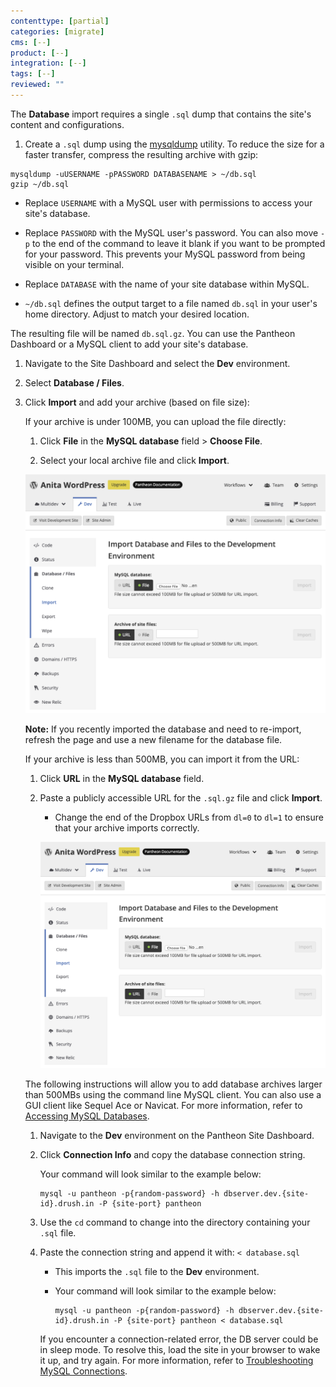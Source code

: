 ```yaml
---
contenttype: [partial]
categories: [migrate]
cms: [--]
product: [--]
integration: [--]
tags: [--]
reviewed: ""
---
```


The **Database** import requires a single `.sql` dump that contains the site's content and configurations.

1. Create a `.sql` dump using the [mysqldump](https://dev.mysql.com/doc/refman/5.7/en/mysqldump.html) utility. To reduce the size for a faster transfer, compress the resulting archive with gzip:

  ```bash{promptUser: user}
  mysqldump -uUSERNAME -pPASSWORD DATABASENAME > ~/db.sql
  gzip ~/db.sql
  ```

   - Replace `USERNAME` with a MySQL user with permissions to access your site's database.

   - Replace `PASSWORD` with the MySQL user's password. You can also move `-p` to the end of the command to leave it blank if you want to be prompted for your password. This prevents your MySQL password from being visible on your terminal.

   - Replace `DATABASE` with the name of your site database within MySQL.

   - `~/db.sql` defines the output target to a file named `db.sql` in your user's home directory. Adjust to match your desired location.

  The resulting file will be named `db.sql.gz`. You can use the Pantheon Dashboard or a MySQL client to add your site's database.

1. Navigate to the Site Dashboard and select the **<Icon icon="wrench" /> Dev** environment.

1. Select <Icon icon="server" /> **Database / Files**.

1. Click **Import** and add your archive (based on file size):

    <TabList>

    <Tab title="Up to 100MBs" id="100mbs" active={true}>

    If your archive is under 100MB, you can upload the file directly:

    1. Click **File** in the **MySQL database** field > **Choose File**.

    1. Select your local archive file and click **Import**.

      ![Import MySQL database from file](../../../images/dashboard/new-dashboard/2024/import-mysql-file.png)

    **Note:** If you recently imported the database and need to re-import, refresh the page and use a new filename for the database file.

    </Tab>

    <Tab title="Up to 500MBs" id="500mbs">

    If your archive is less than 500MB, you can import it from the URL:

    1. Click **URL** in the **MySQL database** field.

    1. Paste a publicly accessible URL for the `.sql.gz` file and click **Import**.

       - Change the end of the Dropbox URLs from `dl=0` to `dl=1` to ensure that your archive imports correctly.

        ![Import MySQL database from file](../../../images/dashboard/new-dashboard/2024/import-mysql-file.png)

    </Tab>

    <Tab title="Over 500MBs" id="500mbsplus">

    The following instructions will allow you to add database archives larger than 500MBs using the command line MySQL client. You can also use a GUI client like Sequel Ace or Navicat. For more information, refer to [Accessing MySQL Databases](/guides/mariadb-mysql/mysql-access).

    1. Navigate to the **<Icon icon="wrench" /> Dev** environment on the Pantheon Site Dashboard.

    1. Click **Connection Info** and copy the database connection string.

       Your command will look similar to the example below:

       ```bash{promptUser: user}
       mysql -u pantheon -p{random-password} -h dbserver.dev.{site-id}.drush.in -P {site-port} pantheon
       ```

    1. Use the `cd` command to change into the directory containing your `.sql` file.

    1. Paste the connection string and append it with: `< database.sql`

       - This imports the `.sql` file to the **<Icon icon="wrench" /> Dev** environment.

       - Your command will look similar to the example below:

         ```bash{promptUser: user}
         mysql -u pantheon -p{random-password} -h dbserver.dev.{site-id}.drush.in -P {site-port} pantheon < database.sql
         ```

       If you encounter a connection-related error, the DB server could be in sleep mode. To resolve this, load the site in your browser to wake it up, and try again. For more information, refer to [Troubleshooting MySQL Connections](/guides/mariadb-mysql/mysql-access/#troubleshooting-mysql-connections).

    </Tab>

    </TabList>
